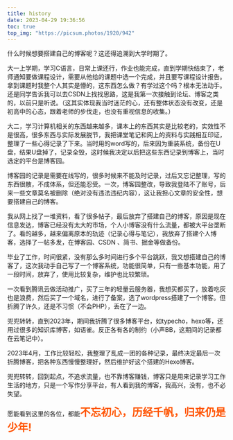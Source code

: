 ```yaml
---
title: history
date: 2023-04-29 19:36:56
toc: true
top_img: "https://picsum.photos/1920/942"
---
```

什么时候想要搭建自己的博客呢？这还得追溯到大学时期了。

大一上学期，学习C语言，日常上课还行，作业也能完成，直到学期快结束了，老师通知要做课程设计，需要从他给的课题中选一个完成，并且要写课程设计报告。拿到课题时我整个人其实是懵的，这东西怎么做？有学过这个吗？根本无法动手。还是同学告诉我可以去CSDN上找找思路，这是我第一次接触到论坛、博客之类的，以前只是听说。（这其实体现我当时迷茫的心，还有整体状态没有改变，还是初高中的心态，跟着老师的步伐走，也没有重视信息的收集。）

大二，学习计算机相关的东西越来越多，课本上的东西其实是比较老的，实效性不是很高，很多东西与实际发展脱节，我把课堂笔记和网上的资料与实践相互印证，整理了一些心得记录了下来。当时用的word写的，后来因为重装系统，备份在U盘，结果U盘掉了，记录全毁，这时候我决定以后把这些东西记录到博客上，当时选定的平台是博客园。

博客园的记录是需要在线写的，很多时候来不能及时记录，过后又忘记整理，写的东西很散，不成体系，但还能忍受。一次，博客园整改，导致我登陆不了账号，后来一些文章莫名被删除（绝对没有违法违纪内容），这让我担心文章的安全性，想要搭建自己的博客。

我从网上找了一堆资料，看了很多帖子，最后放弃了搭建自己的博客，原因是现在信息发达，博客已经没有太大的市场，个人小博客没有什么流量，都被大平台垄断了。看的越多，越来偏离原本的轨迹（记录心得与笔记），我放弃了搭建个人博客，选择了一帖多发，在博客园、CSDN 、简书、掘金等做备份。

毕业了工作，时间很紧，没有那么多时间进行多个平台跳跃，我又想搭建自己的博客了，这次我动手自己写了一个博客系统，功能很简单，只有一些基本功能，用了一段时间，放弃了，使用比较复杂，维护也比较繁琐。

一次看到腾讯云做活动推广，买了三年的轻量云服务器，我想买都买了，放着吃灰也是浪费，然后买了一个域名，进行了备案，选了wordpress搭建了一个博客。但折腾了许久，还是不习惯（不会PHP），丢在了一边。

兜兜转转，直到2023年，期间我折腾了很多博客平台，如typecho，hexo等，还用过很多的知识库博客，如语雀。反正各有各的制约（小声BB，这期间的记录都在云笔记中）。

2023年4月，工作比较轻松，我整理了乱成一团的各种记录，最终决定最后一次折腾博客，把各种东西慢慢整理好，然后维护好这个搭建的Hexo博客。

兜兜转转，回到起点，不追求流量，也不靠博客赚钱，博客只是用来记录学习工作生活的地方，只是一个写作分享平台，有人看到我的博客，我高兴，没有，也不必失望。

愿能看到这里的各位，都能<span style="color:#f50;font-size:24px;font-weight:700">不忘初心，历经千帆，归来仍是少年!</span>

